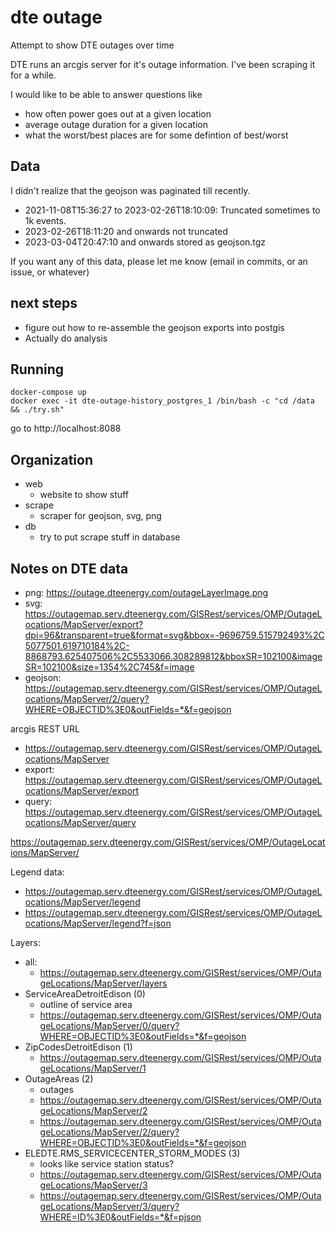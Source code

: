 # dte outage
Attempt to show DTE outages over time

DTE runs an arcgis server for it's outage information.
I've been scraping it for a while.

I would like to be able to answer questions like
* how often power goes out at a given location
* average outage duration for a given location
* what the worst/best places are for some defintion of best/worst

## Data
I didn't realize that the geojson was paginated till recently.
* 2021-11-08T15:36:27 to 2023-02-26T18:10:09: Truncated sometimes to 1k events.
* 2023-02-26T18:11:20 and onwards not truncated
* 2023-03-04T20:47:10 and onwards stored as geojson.tgz

If you want any of this data, please let me know (email in commits, or an issue, or whatever)

## next steps
* figure out how to re-assemble the geojson exports into postgis
* Actually do analysis

## Running
```
docker-compose up
docker exec -it dte-outage-history_postgres_1 /bin/bash -c "cd /data && ./try.sh"
```
go to http://localhost:8088

## Organization

* web
  * website to show stuff
* scrape
  * scraper for geojson, svg, png
* db
  * try to put scrape stuff in database

## Notes on DTE data
* png: https://outage.dteenergy.com/outageLayerImage.png
* svg: https://outagemap.serv.dteenergy.com/GISRest/services/OMP/OutageLocations/MapServer/export?dpi=96&transparent=true&format=svg&bbox=-9696759.515792493%2C5077501.619710184%2C-8868793.625407506%2C5533066.308289812&bboxSR=102100&imageSR=102100&size=1354%2C745&f=image
* geojson: https://outagemap.serv.dteenergy.com/GISRest/services/OMP/OutageLocations/MapServer/2/query?WHERE=OBJECTID%3E0&outFields=*&f=geojson

arcgis REST URL
* https://outagemap.serv.dteenergy.com/GISRest/services/OMP/OutageLocations/MapServer
* export: https://outagemap.serv.dteenergy.com/GISRest/services/OMP/OutageLocations/MapServer/export
* query:  https://outagemap.serv.dteenergy.com/GISRest/services/OMP/OutageLocations/MapServer/query

https://outagemap.serv.dteenergy.com/GISRest/services/OMP/OutageLocations/MapServer/

Legend data:
* https://outagemap.serv.dteenergy.com/GISRest/services/OMP/OutageLocations/MapServer/legend
* https://outagemap.serv.dteenergy.com/GISRest/services/OMP/OutageLocations/MapServer/legend?f=json

Layers:
* all:
  * https://outagemap.serv.dteenergy.com/GISRest/services/OMP/OutageLocations/MapServer/layers
* ServiceAreaDetroitEdison (0)
  * outline of service area
  * https://outagemap.serv.dteenergy.com/GISRest/services/OMP/OutageLocations/MapServer/0/query?WHERE=OBJECTID%3E0&outFields=*&f=geojson
* ZipCodesDetroitEdison (1)
  * https://outagemap.serv.dteenergy.com/GISRest/services/OMP/OutageLocations/MapServer/1
* OutageAreas (2)
  * outages
  * https://outagemap.serv.dteenergy.com/GISRest/services/OMP/OutageLocations/MapServer/2
  * https://outagemap.serv.dteenergy.com/GISRest/services/OMP/OutageLocations/MapServer/2/query?WHERE=OBJECTID%3E0&outFields=*&f=geojson
* ELEDTE.RMS_SERVICECENTER_STORM_MODES (3)
  * looks like service station status?
  * https://outagemap.serv.dteenergy.com/GISRest/services/OMP/OutageLocations/MapServer/3
  * https://outagemap.serv.dteenergy.com/GISRest/services/OMP/OutageLocations/MapServer/3/query?WHERE=ID%3E0&outFields=*&f=pjson
